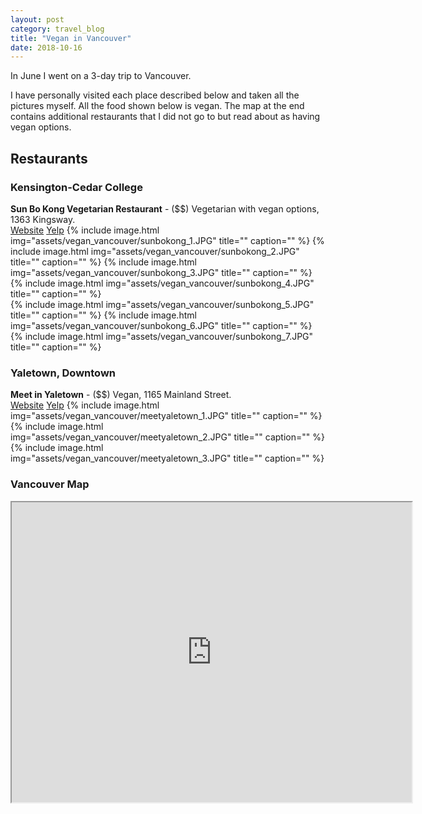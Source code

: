 ```yaml
---
layout: post
category: travel_blog
title: "Vegan in Vancouver"
date: 2018-10-16
---
```


In June I went on a 3-day trip to Vancouver.

I have personally visited each place described below and taken all the pictures myself.  All the food shown below is vegan.  The map at the end contains additional restaurants that I did not go to but read about as having vegan options.

## Restaurants

### Kensington-Cedar College
**Sun Bo Kong Vegetarian Restaurant** - ($$) Vegetarian with vegan options, 1363 Kingsway.  
[Website](http://www.sunbokong.com/) [Yelp](https://www.yelp.com/biz/sun-bo-kong-vegetarian-restaurant-vancouver-2?osq=sun+bo+kong+vegetarian+restaurant)
{% include image.html
            img="assets/vegan_vancouver/sunbokong_1.JPG"
            title=""
            caption="" %}
{% include image.html
            img="assets/vegan_vancouver/sunbokong_2.JPG"
            title=""
            caption="" %}
{% include image.html
            img="assets/vegan_vancouver/sunbokong_3.JPG"
            title=""
            caption="" %}
{% include image.html
            img="assets/vegan_vancouver/sunbokong_4.JPG"
            title=""
            caption="" %}		
{% include image.html
            img="assets/vegan_vancouver/sunbokong_5.JPG"
            title=""
            caption="" %}
{% include image.html
            img="assets/vegan_vancouver/sunbokong_6.JPG"
            title=""
            caption="" %}			
{% include image.html
            img="assets/vegan_vancouver/sunbokong_7.JPG"
            title=""
            caption="" %}	
            
### Yaletown, Downtown
**Meet in Yaletown** - ($$) Vegan, 1165 Mainland Street.  
[Website](http://www.meetonmain.com/) [Yelp](https://www.yelp.com/biz/meet-in-yaletown-vancouver?osq=meet)
{% include image.html
            img="assets/vegan_vancouver/meetyaletown_1.JPG"
            title=""
            caption="" %}
{% include image.html
            img="assets/vegan_vancouver/meetyaletown_2.JPG"
            title=""
            caption="" %}
{% include image.html
            img="assets/vegan_vancouver/meetyaletown_3.JPG"
            title=""
            caption="" %}
      
### Vancouver Map
<iframe src="https://www.google.com/maps/d/u/0/embed?mid=1iu79zFaixo4evDFtc37moP8FrORHsvpi" width="640" height="480"></iframe>

      
                        